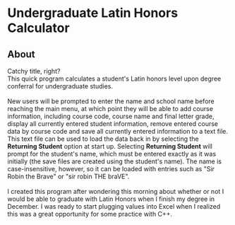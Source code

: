 # Undergraduate Latin Honors Calculator

## About
Catchy title, right? <br />
This quick program calculates a student's Latin honors level upon degree conferral for undergraduate studies. <br />
<br />
New users will be prompted to enter the name and school name before reaching the main menu, at which point they will be
able to add course information, including course code, course name and final letter grade, display all currently entered
student information, remove entered course data by course code and save all currently entered information to a text file.
This text file can be used to load the data back in by selecting the **Returning Student** option at start up. Selecting
**Returning Student** will prompt for the student's name, which must be entered exactly as it was initially (the save files 
are created using the student's name). The name is case-insensitive, however, so it can be loaded with entries such as 
"Sir Robin the Brave" or "sir robin THE braVE". <br />
<br />
I created this program after wondering this morning about whether or not I would be able to graduate with Latin Honors when I
finish my degree in December. I was ready to start plugging values into Excel when I realized this was a great opportunity for
some practice with C++.
